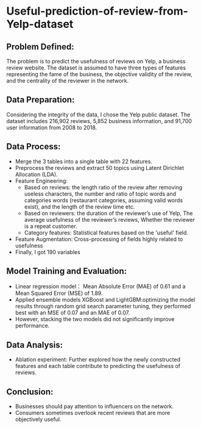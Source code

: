 # Useful-prediction-of-review-from-Yelp-dataset

## Problem Defined:
The problem is to predict the usefulness of reviews on Yelp, a business review website. The dataset is assumed to have three types of features representing the fame of the business, the objective validity of the review, and the centrality of the reviewer in the network.

## Data Preparation:
Considering the integrity of the data, I chose the Yelp public dataset. The dataset includes 216,902 reviews, 5,852 business information, and 91,700 user information from 2008 to 2018.

## Data Process:
- Merge the 3 tables into a single table with 22 features.
- Preprocess the reviews and extract 50 topics using Latent Dirichlet Allocation (LDA).
- Feature Engineering:
    - Based on reviews: the length ratio of the review after removing useless characters, the number and ratio of topic words and categories words (restaurant categories, assuming valid words exist), and the length of the review time etc.
    - Based on reviewers: the duration of the reviewer’s use of Yelp, The average usefulness of the reviewer’s reviews, Whether the reviewer is a repeat customer.
    - Category features: Statistical features based on the 'useful' field.
- Feature Augmentation: Cross-processing of fields highly related to usefulness
- Finally, I got 190 variables

## Model Training and Evaluation:
- Linear regression model： Mean Absolute Error (MAE) of 0.61 and a Mean Squared Error (MSE) of 1.89.
- Applied ensemble models XGBoost and LightGBM:optimizing the model results through random grid search parameter tuning, they performed best with an MSE of 0.07 and an MAE of 0.07.
- However, stacking the two models did not significantly improve performance.

## Data Analysis:
- Ablation experiment: Further explored how the newly constructed features and each table contribute to predicting the usefulness of reviews.

## Conclusion:
- Businesses should pay attention to influencers on the network.
- Consumers sometimes overlook recent reviews that are more objectively useful.

